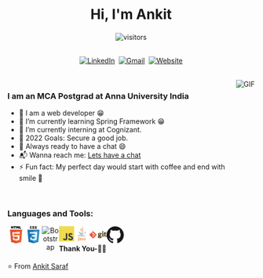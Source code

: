<p>
  <h1 align="center"><b>Hi, I'm Ankit</b></h1>
</p>

<p align="center">
    <img align="center" alt="visitors" src="https://gpvc.arturio.dev/sarafankit0111" />
</p>

<p align="center">
<br>
<a href="https://www.linkedin.com/in/saraf-ankit-01/"><img src="https://img.shields.io/badge/linkedin-%230077B5.svg?&style=for-the-badge&logo=linkedin&logoColor=white" alt="LinkedIn" /></a>&nbsp;
<a href="mailto:sarafankit0111@gmail.com?subject=Hey Ankit"><img src="https://img.shields.io/badge/gmail-%23D14836.svg?&style=for-the-badge&logo=gmail&logoColor=white" alt="Gmail"/></a>&nbsp;
<a href="https://sarafankit.netlify.app/"><img alt="Website" src="https://img.shields.io/website?style=for-the-badge&up_message=portfolio&url=https%3A%2F%2Fkkvanonymous.github.io%2F"></a>
</p>

<br>

<img align="right" height="270px" alt="GIF" src="https://media.giphy.com/media/l0HeqpHy8Gkwlwuly/giphy.gif" />

### I am an MCA Postgrad at Anna University India
- 🔭 I am a web developer :grin:
- 🔭 I’m currently learning Spring Framework :grin:
- 🌱 I’m currently interning at Cognizant.
- 🥅 2022 Goals: Secure a good job.
- 💬 Always ready to have a chat :smile:
- 📬 Wanna reach me: [Lets have a chat][linkedin]
- ⚡ Fun fact: My perfect day would start with coffee and end with smile :raised_hands:

<br>

### Languages and Tools: 

<div align="center">
  <img align="left" alt="HTML5" width="35px" src="https://raw.githubusercontent.com/github/explore/80688e429a7d4ef2fca1e82350fe8e3517d3494d/topics/html/html.png" />
  <img align="left" alt="CSS3" width="35px" src="https://raw.githubusercontent.com/github/explore/80688e429a7d4ef2fca1e82350fe8e3517d3494d/topics/css/css.png" />
  <img align="left" alt="Bootstrap" width="35px" src="https://user-images.githubusercontent.com/64194946/94366449-f6a61880-00f5-11eb-8e40-02ea84a60b41.png" />
  <img align="left" alt="JavaScript" width="31px" src="https://raw.githubusercontent.com/github/explore/80688e429a7d4ef2fca1e82350fe8e3517d3494d/topics/javascript/javascript.png" />
  <img align="left" alt="Java" width="31px" src="https://raw.githubusercontent.com/github/explore/5b3600551e122a3277c2c5368af2ad5725ffa9a1/topics/java/java.png" />
  <img align="left" alt="Git" width="35px" src="https://raw.githubusercontent.com/github/explore/80688e429a7d4ef2fca1e82350fe8e3517d3494d/topics/git/git.png" />
  <img align="left" alt="GitHub" width="35px" src="https://raw.githubusercontent.com/github/explore/78df643247d429f6cc873026c0622819ad797942/topics/github/github.png" />
</div>

<br>


#### Thank You-🙏🏼

⭐️ From [Ankit Saraf](https://github.com/sarafankit0111)


[linkedin]: https://www.linkedin.com/in/ankit-saraf-01/
